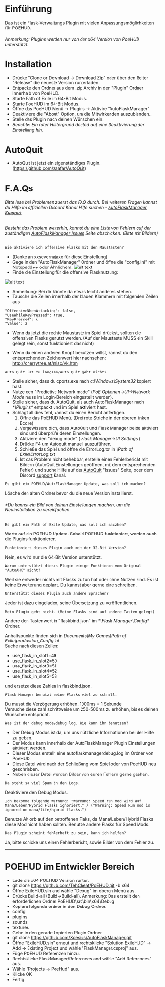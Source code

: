 # Einführung

Das ist ein Flask-Verwaltungs Plugin mit vielen Anpassungsmöglichkeiten für POEHUD.  
###### *Anmerkung: Plugins werden nur von der x64 Version von PoeHUD unterstützt.*

# Installation
- Drücke "Clone or Download -> Download Zip" oder über den Reiter "Release" die neueste Version runterladen.
- Entpacke den Ordner aus dem .zip Archiv in den "Plugin" Ordner innerhalb von PoeHUD.
- Starte Path of Exile im 64-Bit Modus.
- Starte PoeHUD im 64-Bit Modus.
- Öffne das PoeHUD Menü -> Plugins -> Aktivire "AutoFlaskManager"
- Deaktiviere die "About" Option, um die Mitwirkenden auszublenden..
- Stelle das Plugin nach deinen Wünschen ein.
- *Beachte: Ein roter Hintergrund deuted auf eine Deaktivierung der Einstellung hin.*

# AutoQuit  
- AutoQuit ist jetzt ein eigenständiges Plugin. (https://github.com/zaafar/AutoQuit)

# F.A.Qs  
###### *Bitte lese bei Problemen zuerst das FAQ durch. Bei weiteren Fragen kannst du Hilfe im offiziellen Discord Kanal Hilfe suchen - [AutoFlaskManager Support](https://discord.gg/sK9JdJH)*
###### *Besteht das Problem weiterhin, kannst du eine Liste von Fehlern auf der zuständigen [AutoFlaskManager Issues](https://github.com/zaafar/AutoQuit/issues) Seite abschicken. (Bitte mit Bildern)*  

```
Wie aktiviere ich offensive Flasks mit den Maustasten?
```
- (Danke an xxsevernajaxx für diese Einstellung)
- Gege in den "AutoFlaskManager" Ordner und öffne die "config.ini" mit Notepadd++ oder Ähnlichem. 
![alt text](http://i.imgur.com/grKGDPP.png "Help Image 1")
- Finde die Einstellung für die offensive Flasknutzung:

![alt text](http://i.imgur.com/m4XLfom.png "Help Image 2")

- Anmerkung: Bei dir könnte da etwas leicht anderes stehen.
- Tausche die Zeilen innerhalb der blauen Klammern mit folgenden Zeilen aus
```
"OffensiveWhenAttacking": false,
"UseWhileKeyPressed": true,
"KeyPressed": {
"Value": 2
```
- Wenn du jetzt die rechte Maustaste im Spiel drückst, sollten die offensiven Flasks genutzt werden. (Auf der Maustaste MUSS ein Skill gelegt sein, sonst funktioniert das nicht)

- Wenn du einen anderen Knopf benutzen willst, kannst du den entsprechenden Zeichenwert hier nachsehen:
http://cherrytree.at/misc/vk.htm
```
Auto Quit ist zu langsam/Auto Quit geht nicht?
```
- Stelle sicher, dass du cports.exe nach _*c:\Windows\System32*_ kopiert hast.
- Nutze den "Predictive Network mode" (_*PoE Optionen->UI->Network Mode*_ muss im Login-Bereich eingestellt werden).
- Stelle sicher, dass du AutoQuit, als auch AutoFlaskManager nach _*\Plugins\*_ entpackt und im Spiel aktiviert hast.
- Schlägt all dies fehl, kannst du einen Bericht anfertigen.
  1. Öffne das PoEHUD Menü. (Drei rote Striche in der oberen linken Eccke)
  2. Vergewissere dich, dass AutoQuit und Flask Manager beide aktiviert sind und überprüfe deren Einstellungen.
  3. Aktiviere den "debug mode" ( _*Flask Manager->UI Settings*_ )
  4. Drücke F4 um Autoquit manuell auszuführen.
  5. Schließe das Spiel und öffne die ErrorLog.txt in _*\Path of Exile\ErrorLog.txt*_
  6. Ist das Problem nicht behebbar, erstelle einen Fehlerbericht mit Bildern (AutoQuit Einstellungen geöffnen, mit dem entsprechenden Fehler) und suche Hilfe auf der [AutoQuit](https://github.com/zaafar/AutoQuit/issues) "Issues" Seite, oder dem Discord [support](https://discord.gg/sK9JdJH) Kanal.
```
Es gibt ein POEHUD/AutoFlaskManager Update, was soll ich machen?
```
Lösche den alten Ordner bevor du die neue Version installierst.  
###### *Du kannst ein Bild von deinen Einstellungen machen, um die Neuinstallation zu vereinfachen.

```
Es gibt ein Path of Exile Update, was soll ich maczhen?
```
Warte auf ein POEHUD Update. Sobald POEHUD funktioniert, werden auch die Plugins funktionieren.

```
Funktioniert dieses Plugin auch mit der 32-Bit Version?
```
Nein, es wird nur die 64-Bit Version unterstützt.

```
Warum unterstützt dieses Plugin einige Funktionen vom Original "AutoAHK" nicht?
```
Weil sie entweder nichts mit Flasks zu tun hat oder ohne Nutzen sind.
Es ist keine Erweiterung geplant. Du kannst aber gerne eine schreiben.

```
Unterstützt dieses Plugin auch andere Sprachen?
```
Jeder ist dazu eingeladen, seine Übersetzung zu veröffentlichen.

```
Mein Plugin geht nicht. (Meine Flasks sind auf andere Tasten gelegt)
```
Ändere den Tastenwert in "flaskbind.json" im _*\Flask Manager\Config\*_ Ordner.

Anhaltspunkte finden sich in _*Documents\My Games\Path of Exile\production_Config.ini*_  
Suche nach diesen Zeilen:
- use_flask_in_slot1=49
- use_flask_in_slot2=50
- use_flask_in_slot3=51
- use_flask_in_slot4=52
- use_flask_in_slot5=53

und ersetze diese Zahlen in flaskbind.json.

```
Flask Manager benutzt meine Flasks viel zu schnell.
```
Du musst die Verzögerung erhöhen. 1000ms = 1 Sekunde  
Versuche diese zahl schrittweise um 250-500ms zu erhöhen, bis es deinen Wünschen entspricht.

```
Was ist der debug mode/debug log. Wie kann ihn benutzen?
```
- Der Debug Modus ist da, um uns nützliche Informationen bei der Hilfe zu geben.
- Der Modus kann innerhalb der AutoFlaskManager Plugin Einstellungen aktiviert werden.
- Dieser Modus erstellt eine autoflaskmanagerdebug.log im Ordner von PoeHUD.
- Diese Datei wird nach der Schließung vom Spiel oder von PoeHUD neu geschrieben.
- Neben dieser Datei werden Bilder von euren Fehlern gerne geshen.

```
Da steht so viel Spam in den Logs.
```
Deaktiviere den Debug Modus.

```
Ich bekomme folgende Warnung: "Warnung: Speed run mod wird auf Mana/Leben/Hybrid Flasks ignoriert." / ("Warning: Speed Run mod is ignored on mana/life/hybrid flasks.")
```
Benutze Alt orb auf den betroffenen Flaks, da Mana/Leben/Hybrid Flasks diese Mod nicht haben sollten.
Benutze andere Flasks für Speed Mods.

```
Das Plugin scheint fehlerhaft zu sein, kann ich helfen?
```
Ja, bitte schicke uns einen Fehlerbericht, sowie Bilder von dem Fehler zu.

---------

# POEHUD im Entwickler Bereich
- Lade die x64 POEHUD Version runter.
 - git clone https://github.com/TehCheat/PoEHUD.git -b x64
- Öffne ExileHUD.sln and wähle "Debug" im oberen Menü aus.
- Drücke Build-all (Build->Build-all). Anmerkung: Das erstellt den erforderlichen Ordner PoEHUD\src\bin\x64\Debug
- Kopiere folgende ordner in den Debug Ordner.
 - config
 - plugins
 - sounds
 - textures
- Gehe in den gerade kopierten Plugin Ordner. 
 - git clone https://github.com/Xcesius/AutoFlaskManager.git
- Öffne "ExileHUD.sln" erneut und rechtsklicke "Solution ExileHUD" -> Add -> Existing Project
	und wähle "FlaskManager.csproj" aus.
- Füge POEHUD Referenzen hinzu.
 - Rechtsklicke FlaskManager/References and wähle "Add References" aus.
 - Wähle "Projects -> PoeHud" aus.
 - Klicke OK
- Fertig.
